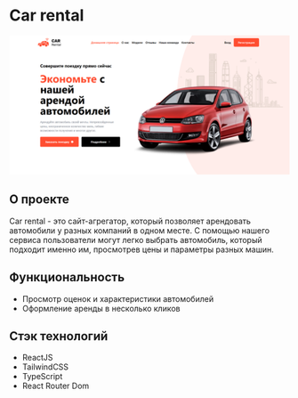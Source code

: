 # Car rental

![Car rental homepage](./src/assets/CarRental.png)

## О проекте

Car rental - это сайт-агрегатор, который позволяет арендовать автомобили у разных компаний в одном месте. С помощью нашего сервиса пользователи могут легко выбрать автомобиль, который подходит именно им, просмотрев цены и параметры разных машин.

## Функциональность

-   Просмотр оценок и характеристики автомобилей
-   Оформление аренды в несколько кликов

## Стэк технологий

-   ReactJS
-   TailwindCSS
-   TypeScript
-   React Router Dom
